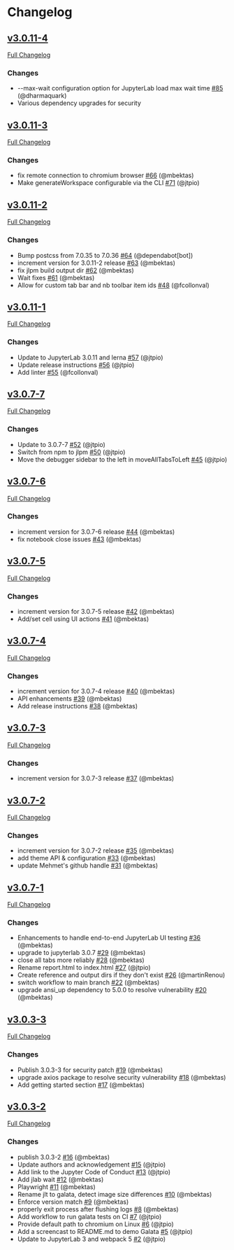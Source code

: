 # Changelog

<!-- <START NEW CHANGELOG ENTRY> -->

## [v3.0.11-4](https://github.com/jupyterlab/galata/tree/v3.0.11-4)

[Full Changelog](https://github.com/jupyterlab/galata/compare/v3.0.11-3...v3.0.11-4)

### Changes

- --max-wait configuration option for JupyterLab load max wait time [\#85](https://github.com/jupyterlab/galata/pull/85) (@dharmaquark)
- Various dependency upgrades for security

<!-- <END NEW CHANGELOG ENTRY> -->

## [v3.0.11-3](https://github.com/jupyterlab/galata/tree/v3.0.11-3)

[Full Changelog](https://github.com/jupyterlab/galata/compare/v3.0.11-2...v3.0.11-3)

### Changes

- fix remote connection to chromium browser [\#66](https://github.com/jupyterlab/galata/pull/66) (@mbektas)
- Make generateWorkspace configurable via the CLI [\#71](https://github.com/jupyterlab/galata/pull/71) (@jtpio)


## [v3.0.11-2](https://github.com/jupyterlab/galata/tree/v3.0.11-2)

[Full Changelog](https://github.com/jupyterlab/galata/compare/v3.0.11-1...v3.0.11-2)

### Changes

- Bump postcss from 7.0.35 to 7.0.36 [\#64](https://github.com/jupyterlab/galata/pull/64) (@dependabot[bot])
- increment version for 3.0.11-2 release [\#63](https://github.com/jupyterlab/galata/pull/63) (@mbektas)
- fix jlpm build output dir [\#62](https://github.com/jupyterlab/galata/pull/62) (@mbektas)
- Wait fixes [\#61](https://github.com/jupyterlab/galata/pull/61) (@mbektas)
- Allow for custom tab bar and nb toolbar item ids [\#48](https://github.com/jupyterlab/galata/pull/48) (@fcollonval)

## [v3.0.11-1](https://github.com/jupyterlab/galata/tree/v3.0.11-1)

[Full Changelog](https://github.com/jupyterlab/galata/compare/v3.0.7-7...v3.0.11-1)

### Changes

- Update to JupyterLab 3.0.11 and lerna [\#57](https://github.com/jupyterlab/galata/pull/57) (@jtpio)
- Update release instructions [\#56](https://github.com/jupyterlab/galata/pull/56) (@jtpio)
- Add linter [\#55](https://github.com/jupyterlab/galata/pull/55) (@fcollonval)

## [v3.0.7-7](https://github.com/jupyterlab/galata/tree/v3.0.7-7)

[Full Changelog](https://github.com/jupyterlab/galata/compare/v3.0.7-6...v3.0.7-7)

### Changes

- Update to 3.0.7-7 [\#52](https://github.com/jupyterlab/galata/pull/52) (@jtpio)
- Switch from npm to jlpm [\#50](https://github.com/jupyterlab/galata/pull/50) (@jtpio)
- Move the debugger sidebar to the left in moveAllTabsToLeft [\#45](https://github.com/jupyterlab/galata/pull/45) (@jtpio)

## [v3.0.7-6](https://github.com/jupyterlab/galata/tree/v3.0.7-6)

[Full Changelog](https://github.com/jupyterlab/galata/compare/v3.0.7-5...v3.0.7-6)

### Changes

- increment version for 3.0.7-6 release [\#44](https://github.com/jupyterlab/galata/pull/44) (@mbektas)
- fix notebook close issues [\#43](https://github.com/jupyterlab/galata/pull/43) (@mbektas)

## [v3.0.7-5](https://github.com/jupyterlab/galata/tree/v3.0.7-5)

[Full Changelog](https://github.com/jupyterlab/galata/compare/v3.0.7-4...v3.0.7-5)

### Changes

- increment version for 3.0.7-5 release [\#42](https://github.com/jupyterlab/galata/pull/42) (@mbektas)
- Add/set cell using UI actions [\#41](https://github.com/jupyterlab/galata/pull/41) (@mbektas)

## [v3.0.7-4](https://github.com/jupyterlab/galata/tree/v3.0.7-4)

[Full Changelog](https://github.com/jupyterlab/galata/compare/v3.0.7-3...v3.0.7-4)

### Changes

- increment version for 3.0.7-4 release [\#40](https://github.com/jupyterlab/galata/pull/40) (@mbektas)
- API enhancements [\#39](https://github.com/jupyterlab/galata/pull/39) (@mbektas)
- Add release instructions [\#38](https://github.com/jupyterlab/galata/pull/38) (@mbektas)

## [v3.0.7-3](https://github.com/jupyterlab/galata/tree/v3.0.7-3)

[Full Changelog](https://github.com/jupyterlab/galata/compare/v3.0.7-2...v3.0.7-3)

### Changes

- increment version for 3.0.7-3 release [\#37](https://github.com/jupyterlab/galata/pull/37) (@mbektas)

## [v3.0.7-2](https://github.com/jupyterlab/galata/tree/v3.0.7-2)

[Full Changelog](https://github.com/jupyterlab/galata/compare/v3.0.7-1...v3.0.7-2)

### Changes

- increment version for 3.0.7-2 release [\#35](https://github.com/jupyterlab/galata/pull/35) (@mbektas)
- add theme API & configuration [\#33](https://github.com/jupyterlab/galata/pull/33) (@mbektas)
- update Mehmet's github handle [\#31](https://github.com/jupyterlab/galata/pull/31) (@mbektas)

## [v3.0.7-1](https://github.com/jupyterlab/galata/tree/v3.0.7-1)

[Full Changelog](https://github.com/jupyterlab/galata/compare/v3.0.3-3...v3.0.7-1)

### Changes

- Enhancements to handle end-to-end JupyterLab UI testing [\#36](https://github.com/jupyterlab/galata/pull/36) (@mbektas)
- upgrade to jupyterlab 3.0.7 [\#29](https://github.com/jupyterlab/galata/pull/29) (@mbektas)
- close all tabs more reliably [\#28](https://github.com/jupyterlab/galata/pull/28) (@mbektas)
- Rename report.html to index.html [\#27](https://github.com/jupyterlab/galata/pull/27) (@jtpio)
- Create reference and output dirs if they don't exist [\#26](https://github.com/jupyterlab/galata/pull/26) (@martinRenou)
- switch workflow to main branch [\#22](https://github.com/jupyterlab/galata/pull/22) (@mbektas)
- upgrade ansi\_up dependency to 5.0.0 to resolve vulnerability [\#20](https://github.com/jupyterlab/galata/pull/20) (@mbektas)

## [v3.0.3-3](https://github.com/jupyterlab/galata/tree/v3.0.3-3)

[Full Changelog](https://github.com/jupyterlab/galata/compare/v3.0.3-2...v3.0.3-3)

### Changes

- Publish 3.0.3-3 for security patch [\#19](https://github.com/jupyterlab/galata/pull/19) (@mbektas)
- upgrade axios package to resolve security vulnerability [\#18](https://github.com/jupyterlab/galata/pull/18) (@mbektas)
- Add getting started section [\#17](https://github.com/jupyterlab/galata/pull/17) (@mbektas)

## [v3.0.3-2](https://github.com/jupyterlab/galata/tree/v3.0.3-2)

[Full Changelog](https://github.com/jupyterlab/galata/compare/31767100603daa49e2cb6b7466451be5f76f4ac2...v3.0.3-2)

### Changes

- publish 3.0.3-2 [\#16](https://github.com/jupyterlab/galata/pull/16) (@mbektas)
- Update authors and acknowledgement [\#15](https://github.com/jupyterlab/galata/pull/15) (@jtpio)
- Add link to the Jupyter Code of Conduct [\#13](https://github.com/jupyterlab/galata/pull/13) (@jtpio)
- Add jlab wait [\#12](https://github.com/jupyterlab/galata/pull/12) (@mbektas)
- Playwright [\#11](https://github.com/jupyterlab/galata/pull/11) (@mbektas)
- Rename jlt to galata, detect image size differences [\#10](https://github.com/jupyterlab/galata/pull/10) (@mbektas)
- Enforce version match [\#9](https://github.com/jupyterlab/galata/pull/9) (@mbektas)
- properly exit process after flushing logs [\#8](https://github.com/jupyterlab/galata/pull/8) (@mbektas)
- Add workflow to run galata tests on CI [\#7](https://github.com/jupyterlab/galata/pull/7) (@jtpio)
- Provide default path to chromium on Linux [\#6](https://github.com/jupyterlab/galata/pull/6) (@jtpio)
- Add a screencast to README.md to demo Galata [\#5](https://github.com/jupyterlab/galata/pull/5) (@jtpio)
- Update to JupyterLab 3 and webpack 5 [\#2](https://github.com/jupyterlab/galata/pull/2) (@jtpio)

